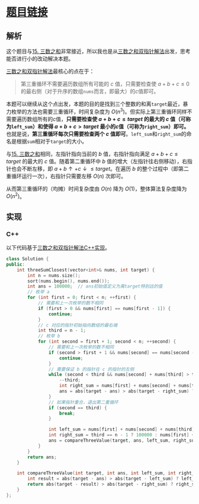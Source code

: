 # [题目链接](https://leetcode-cn.com/problems/3sum-closest/)

## 解析

这个题目与[15. 三数之和](https://github.com/wtyuan96/LeetCode-Solutions/blob/main/solutions/15.%20%E4%B8%89%E6%95%B0%E4%B9%8B%E5%92%8C.md)非常接近，所以我也是从[三数之和双指针解法](https://github.com/wtyuan96/LeetCode-Solutions/blob/main/solutions/15.%20%E4%B8%89%E6%95%B0%E4%B9%8B%E5%92%8C.md#%E6%80%9D%E8%B7%AF2%E5%8F%8C%E6%8C%87%E9%92%88)出发，思考能否进行小的改动解决本题。

[三数之和双指针解法](https://github.com/wtyuan96/LeetCode-Solutions/blob/main/solutions/15.%20%E4%B8%89%E6%95%B0%E4%B9%8B%E5%92%8C.md#%E6%80%9D%E8%B7%AF2%E5%8F%8C%E6%8C%87%E9%92%88)最核心的点在于：
> 第三重循环不需要遍历数组所有可能的 $c$ 值，只需要检查使 $a+b+c\le0$的最右侧（对于升序的数组`nums`而言，即最大）的$c$值即可。

本题可以继续从这个点出发，本题的目的是找到三个整数的和离`target`最近，暴力枚举的方法也需要三重循环，时间复杂度为 $O(n^3)$。但实际上第三重循环同样不需要遍历数组所有的$c$值，**只需要检查使 $a+b+c\le target$ 的最大的 $c$ 值（可称为`left_sum`）和使得 $a+b+c>target$ 最小的$c$值（可称为`right_sum`）即可。** 也就是说，**第三重循环每次只需要检查两个 $c$ 值即可**。`left_sum`和`right_sum`的命名是根据`sum`相对于`target`的大小。

与[15. 三数之和](https://github.com/wtyuan96/LeetCode-Solutions/blob/main/solutions/15.%20%E4%B8%89%E6%95%B0%E4%B9%8B%E5%92%8C.md)相同，左指针指向当前的 $b$ 值，右指针指向满足 $a+b+c\le target$ 的最大的 $c$ 值。随着第二重循环中 $b$ 值的增大（左指针往右侧移动），右指针也会不断左移，即 $a+b\uparrow+c\downarrow\le target$。在遍历 $b$ 的整个过程中（即第二重循环运行一次），右指针只需要左移 $O(n)$ 次即可。

从而第三重循环的（均摊）时间复杂度由 $O(n)$ 降为 $O(1)$，整体算法复杂度降为$O(n^2)$。

## 实现

### C++

以下代码基于[三数之和双指针解法C++实现](https://github.com/wtyuan96/LeetCode-Solutions/blob/main/solutions/15.%20%E4%B8%89%E6%95%B0%E4%B9%8B%E5%92%8C.md#%E6%80%9D%E8%B7%AF2%E5%8F%8C%E6%8C%87%E9%92%88-1)。

```C++
class Solution {
public:
    int threeSumClosest(vector<int>& nums, int target) {
        int n = nums.size();
        sort(nums.begin(), nums.end());
        int ans = 100000;  // ans初始值定义为离target特别远的值
        // 枚举 a
        for (int first = 0; first < n; ++first) {
            // 需要和上一次枚举的数不相同
            if (first > 0 && nums[first] == nums[first - 1]) {
                continue;
            }
            // c 对应的指针初始指向数组的最右端
            int third = n - 1;
            // 枚举 b
            for (int second = first + 1; second < n; ++second) {
                // 需要和上一次枚举的数不相同
                if (second > first + 1 && nums[second] == nums[second - 1]) {
                    continue;
                }
                // 需要保证 b 的指针在 c 的指针的左侧
                while (second < third && nums[second] + nums[third] > target - nums[first]) {
                    --third;
                    int right_sum = nums[first] + nums[second] + nums[third + 1];  // 每次third指针左移的时候，求一下right_sum，并与ans进行比较。
                    ans = abs(target - ans) > abs(target - right_sum) ? right_sum : ans;  
                }
                // 如果指针重合，退出第二重循环
                if (second == third) {
                    break;
                }

                int left_sum = nums[first] + nums[second] + nums[third];
                int right_sum = third == n - 1 ? 100000 : nums[first] + nums[second] + nums[third + 1];  // 处理边界点，right_sum赋值为离target特别远的值100000
                ans = compareThreeValue(target, ans, left_sum, right_sum);  // 求出ans、left_sum、right_sum中与target的距离最小的值
            }
        }
        return ans;
    }

    int compareThreeValue(int target, int ans, int left_sum, int right_sum) {
        int result = abs(target - ans) > abs(target - left_sum) ? left_sum : ans;
        return abs(target - result) > abs(target - right_sum) ? right_sum : result;
    }
};
```